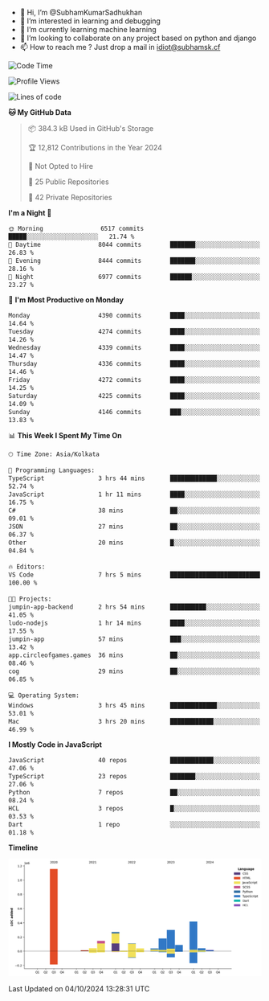 - 👋 Hi, I’m @SubhamKumarSadhukhan
- 👀 I’m interested in learning and debugging
- 🌱 I’m currently learning machine learning
- 💞️ I’m looking to collaborate on any project based on python and django
- 📫 How to reach me ?
      Just drop a mail in idiot@subhamsk.cf

<!---
SubhamKumarSadhukhan/SubhamKumarSadhukhan is a ✨ special ✨ repository because its `README.md` (this file) appears on your GitHub profile.
You can click the Preview link to take a look at your changes.
--->


<!--START_SECTION:waka-->
![Code Time](http://img.shields.io/badge/Code%20Time-2%2C553%20hrs%2056%20mins-blue)

![Profile Views](http://img.shields.io/badge/Profile%20Views-5-blue)

![Lines of code](https://img.shields.io/badge/From%20Hello%20World%20I%27ve%20Written-2.8%20million%20lines%20of%20code-blue)

**🐱 My GitHub Data** 

> 📦 384.3 kB Used in GitHub's Storage 
 > 
> 🏆 12,812 Contributions in the Year 2024
 > 
> 🚫 Not Opted to Hire
 > 
> 📜 25 Public Repositories 
 > 
> 🔑 42 Private Repositories 
 > 
**I'm a Night 🦉** 

```text
🌞 Morning                6517 commits        █████░░░░░░░░░░░░░░░░░░░░   21.74 % 
🌆 Daytime                8044 commits        ███████░░░░░░░░░░░░░░░░░░   26.83 % 
🌃 Evening                8444 commits        ███████░░░░░░░░░░░░░░░░░░   28.16 % 
🌙 Night                  6977 commits        ██████░░░░░░░░░░░░░░░░░░░   23.27 % 
```
📅 **I'm Most Productive on Monday** 

```text
Monday                   4390 commits        ████░░░░░░░░░░░░░░░░░░░░░   14.64 % 
Tuesday                  4274 commits        ████░░░░░░░░░░░░░░░░░░░░░   14.26 % 
Wednesday                4339 commits        ████░░░░░░░░░░░░░░░░░░░░░   14.47 % 
Thursday                 4336 commits        ████░░░░░░░░░░░░░░░░░░░░░   14.46 % 
Friday                   4272 commits        ████░░░░░░░░░░░░░░░░░░░░░   14.25 % 
Saturday                 4225 commits        ████░░░░░░░░░░░░░░░░░░░░░   14.09 % 
Sunday                   4146 commits        ███░░░░░░░░░░░░░░░░░░░░░░   13.83 % 
```


📊 **This Week I Spent My Time On** 

```text
🕑︎ Time Zone: Asia/Kolkata

💬 Programming Languages: 
TypeScript               3 hrs 44 mins       █████████████░░░░░░░░░░░░   52.74 % 
JavaScript               1 hr 11 mins        ████░░░░░░░░░░░░░░░░░░░░░   16.75 % 
C#                       38 mins             ██░░░░░░░░░░░░░░░░░░░░░░░   09.01 % 
JSON                     27 mins             ██░░░░░░░░░░░░░░░░░░░░░░░   06.37 % 
Other                    20 mins             █░░░░░░░░░░░░░░░░░░░░░░░░   04.84 % 

🔥 Editors: 
VS Code                  7 hrs 5 mins        █████████████████████████   100.00 % 

🐱‍💻 Projects: 
jumpin-app-backend       2 hrs 54 mins       ██████████░░░░░░░░░░░░░░░   41.05 % 
ludo-nodejs              1 hr 14 mins        ████░░░░░░░░░░░░░░░░░░░░░   17.55 % 
jumpin-app               57 mins             ███░░░░░░░░░░░░░░░░░░░░░░   13.42 % 
app.circleofgames.games  36 mins             ██░░░░░░░░░░░░░░░░░░░░░░░   08.46 % 
cog                      29 mins             ██░░░░░░░░░░░░░░░░░░░░░░░   06.85 % 

💻 Operating System: 
Windows                  3 hrs 45 mins       █████████████░░░░░░░░░░░░   53.01 % 
Mac                      3 hrs 20 mins       ████████████░░░░░░░░░░░░░   46.99 % 
```

**I Mostly Code in JavaScript** 

```text
JavaScript               40 repos            ████████████░░░░░░░░░░░░░   47.06 % 
TypeScript               23 repos            ███████░░░░░░░░░░░░░░░░░░   27.06 % 
Python                   7 repos             ██░░░░░░░░░░░░░░░░░░░░░░░   08.24 % 
HCL                      3 repos             █░░░░░░░░░░░░░░░░░░░░░░░░   03.53 % 
Dart                     1 repo              ░░░░░░░░░░░░░░░░░░░░░░░░░   01.18 % 
```



**Timeline**

![Lines of Code chart](https://raw.githubusercontent.com/SubhamKumarSadhukhan/SubhamKumarSadhukhan/main/assets/bar_graph.png)


 Last Updated on 04/10/2024 13:28:31 UTC
<!--END_SECTION:waka-->
